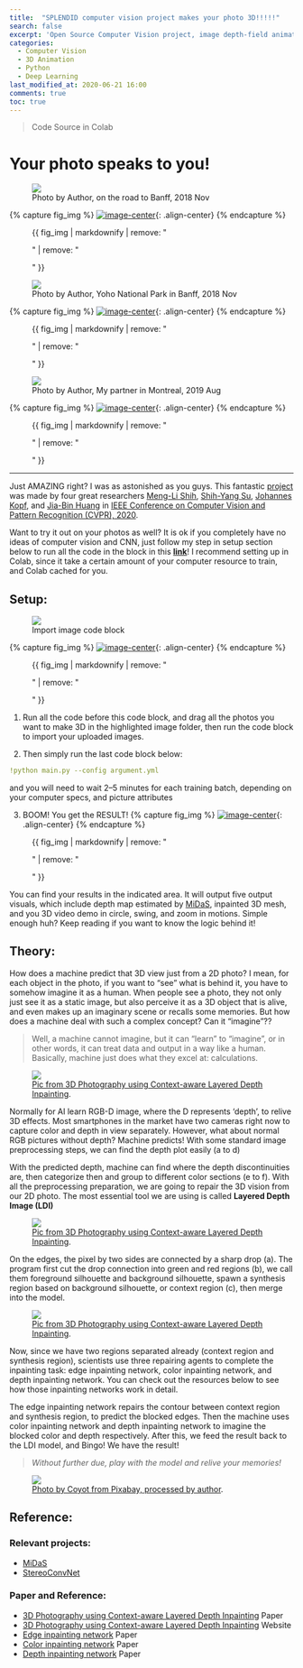 ```yaml
---
title:  "SPLENDID computer vision project makes your photo 3D!!!!!"
search: false
excerpt: 'Open Source Computer Vision project, image depth-field animation'
categories: 
  - Computer Vision
  - 3D Animation
  - Python
  - Deep Learning
last_modified_at: 2020-06-21 16:00
comments: true
toc: true
---
```

> [<i class="fas fa-link"></i>](https://colab.research.google.com/drive/1706ToQrkIZshRSJSHvZ1RuCiM__YX3Bz) Code Source in Colab 

# Your photo speaks to you!
<figure>
	<a href="https://miro.medium.com/max/1400/1*wibtMkDPQLqkCGEQ2ekheQ.jpeg"><img src="https://miro.medium.com/max/1400/1*wibtMkDPQLqkCGEQ2ekheQ.jpeg"></a>
	<figcaption>Photo by Author, on the road to Banff, 2018 Nov</figcaption>
</figure>

{% capture fig_img %}
[![image-center](https://miro.medium.com/max/960/1*Inzb63-wcDzxmqYTgb2vWg.gif)](https://miro.medium.com/max/960/1*Inzb63-wcDzxmqYTgb2vWg.gif){: .align-center}
{% endcapture %}

<figure>
  {{ fig_img | markdownify | remove: "<p>" | remove: "</p>" }}
</figure>


<figure>
	<a href="https://miro.medium.com/max/1400/1*TEugkgXWy4uZpgfzpaIebQ.jpeg"><img src="https://miro.medium.com/max/1400/1*TEugkgXWy4uZpgfzpaIebQ.jpeg"></a>
	<figcaption>Photo by Author, Yoho National Park in Banff, 2018 Nov</figcaption>
</figure>

{% capture fig_img %}
[![image-center](https://miro.medium.com/max/960/1*wKuUmoXjE4cD9znfrSbQuA.gif)](https://miro.medium.com/max/960/1*wKuUmoXjE4cD9znfrSbQuA.gif){: .align-center}
{% endcapture %}

<figure>
  {{ fig_img | markdownify | remove: "<p>" | remove: "</p>" }}
</figure>

<figure>
	<a href="https://miro.medium.com/max/1400/1*eVbdrKzrSpJxxkbwqdhQHA.jpeg"><img src="https://miro.medium.com/max/1400/1*eVbdrKzrSpJxxkbwqdhQHA.jpeg"></a>
	<figcaption>Photo by Author, My partner in Montreal, 2019 Aug</figcaption>
</figure>

{% capture fig_img %}
[![image-center](https://miro.medium.com/max/640/1*M0HrxIT2L1pZcZ6px47rAg.gif)](https://miro.medium.com/max/640/1*M0HrxIT2L1pZcZ6px47rAg.gif){: .align-center}
{% endcapture %}

<figure>
  {{ fig_img | markdownify | remove: "<p>" | remove: "</p>" }}
</figure>

----

Just AMAZING right? I was as astonished as you guys. This fantastic [project](https://shihmengli.github.io/3D-Photo-Inpainting/) was made by four great researchers [Meng-Li Shih](https://shihmengli.github.io/), [Shih-Yang Su](https://lemonatsu.github.io/), [Johannes Kopf](https://johanneskopf.de/), and [Jia-Bin Huang](https://filebox.ece.vt.edu/~jbhuang/) in [IEEE Conference on Computer Vision and Pattern Recognition (CVPR), 2020](https://filebox.ece.vt.edu/~jbhuang/project/3DPhoto/3DPhoto_paper.pdf).

Want to try it out on your photos as well? It is ok if you completely have no ideas of computer vision and CNN, just follow my step in setup section below to run all the code in the block in this [**link**](https://colab.research.google.com/drive/1706ToQrkIZshRSJSHvZ1RuCiM__YX3Bz)! I recommend setting up in Colab, since it take a certain amount of your computer resource to train, and Colab cached for you.


## Setup:
<figure>
	<a href="https://miro.medium.com/max/1400/1*6FqIB-OFSbxN1Gmbk-g3IQ.png"><img src="https://miro.medium.com/max/1400/1*6FqIB-OFSbxN1Gmbk-g3IQ.png"></a>
	<figcaption>Import image code block</figcaption>
</figure>

{% capture fig_img %}
[![image-center](https://miro.medium.com/max/842/1*hpyCVm-BAYLkQxrH_OJ47Q.png)](https://miro.medium.com/max/842/1*hpyCVm-BAYLkQxrH_OJ47Q.png){: .align-center}
{% endcapture %}

<figure>
  {{ fig_img | markdownify | remove: "<p>" | remove: "</p>" }}
</figure>

1. Run all the code before this code block, and drag all the photos you want to make 3D in the highlighted image folder, then run the code block to import your uploaded images.

2. Then simply run the last code block below:
```yml
!python main.py --config argument.yml
```
and you will need to wait 2–5 minutes for each training batch, depending on your computer specs, and picture attributes

3. BOOM! You get the RESULT!
{% capture fig_img %}
[![image-center](https://miro.medium.com/max/626/1*eamT3dhwsrU69I1rSVq2bQ.png)](https://miro.medium.com/max/626/1*eamT3dhwsrU69I1rSVq2bQ.png){: .align-center}
{% endcapture %}

<figure>
  {{ fig_img | markdownify | remove: "<p>" | remove: "</p>" }}
</figure>

You can find your results in the indicated area. It will output five output visuals, which include depth map estimated by [MiDaS](https://github.com/intel-isl/MiDaS), inpainted 3D mesh, and you 3D video demo in circle, swing, and zoom in motions. Simple enough huh? Keep reading if you want to know the logic behind it!


## Theory:

How does a machine predict that 3D view just from a 2D photo? I mean, for each object in the photo, if you want to “see” what is behind it, you have to somehow imagine it as a human. When people see a photo, they not only just see it as a static image, but also perceive it as a 3D object that is alive, and even makes up an imaginary scene or recalls some memories. But how does a machine deal with such a complex concept? Can it “imagine”??

>Well, a machine cannot imagine, but it can “learn” to “imagine”, or in other words, it can treat data and output in a way like a human. Basically, machine just does what they excel at: calculations.

<figure>
	<a href="https://miro.medium.com/max/1400/1*4aONSQV2oQGBJ8PeYPUJww.png"><img src="https://miro.medium.com/max/1400/1*4aONSQV2oQGBJ8PeYPUJww.png"></a>
	<figcaption><a href="https://filebox.ece.vt.edu/~jbhuang/project/3DPhoto/3DPhoto_paper.pdf" title="Pic from 3D Photography using Context-aware Layered Depth Inpainting">Pic from 3D Photography using Context-aware Layered Depth Inpainting</a>.</figcaption>
</figure>

Normally for AI learn RGB-D image, where the D represents ‘depth’, to relive 3D effects. Most smartphones in the market have two cameras right now to capture color and depth in view separately. However, what about normal RGB pictures without depth? Machine predicts! With some standard image preprocessing steps, we can find the depth plot easily (a to d)

With the predicted depth, machine can find where the depth discontinuities are, then categorize then and group to different color sections (e to f).
With all the preprocessing preparation, we are going to repair the 3D vision from our 2D photo. The most essential tool we are using is called **Layered Depth Image (LDI)**

<figure>
	<a href="https://miro.medium.com/max/1400/1*r8zj8T28i84YLyBiSMjthA.png"><img src="https://miro.medium.com/max/1400/1*r8zj8T28i84YLyBiSMjthA.png"></a>
	<figcaption><a href="https://filebox.ece.vt.edu/~jbhuang/project/3DPhoto/3DPhoto_paper.pdf" title="Pic from 3D Photography using Context-aware Layered Depth Inpainting">Pic from 3D Photography using Context-aware Layered Depth Inpainting</a>.</figcaption>
</figure>

On the edges, the pixel by two sides are connected by a sharp drop (a). The program first cut the drop connection into green and red regions (b), we call them foreground silhouette and background silhouette, spawn a synthesis region based on background silhouette, or context region (c), then merge into the model.

<figure>
	<a href="https://miro.medium.com/max/834/1*nIJ-e5XUR_Pi4oIGHQaBYA.png"><img src="https://miro.medium.com/max/834/1*nIJ-e5XUR_Pi4oIGHQaBYA.png"></a>
	<figcaption><a href="https://filebox.ece.vt.edu/~jbhuang/project/3DPhoto/3DPhoto_paper.pdf" title="Pic from 3D Photography using Context-aware Layered Depth Inpainting">Pic from 3D Photography using Context-aware Layered Depth Inpainting</a>.</figcaption>
</figure>

Now, since we have two regions separated already (context region and synthesis region), scientists use three repairing agents to complete the inpainting task: edge inpainting network, color inpainting network, and depth inpainting network. You can check out the resources below to see how those inpainting networks work in detail.

The edge inpainting network repairs the contour between context region and synthesis region, to predict the blocked edges. Then the machine uses color inpainting network and depth inpainting network to imagine the blocked color and depth respectively. After this, we feed the result back to the LDI model, and Bingo! We have the result!

>*Without further due, play with the model and relive your memories!*

<figure>
	<a href="https://miro.medium.com/max/960/1*Os_xXoFH6VyKZcJ9FJjbqQ.gif"><img src="https://miro.medium.com/max/960/1*Os_xXoFH6VyKZcJ9FJjbqQ.gif"></a>
	<figcaption><a href="https://pixabay.com/photos/toy-toy-story-childhood-little-2207781/" title="Photo by Coyot from Pixabay, processed by author">Photo by Coyot from Pixabay, processed by author</a>.</figcaption>
</figure>

## Reference:

### Relevant projects:
* [MiDaS](https://github.com/intel-isl/MiDaS)
* [StereoConvNet](https://github.com/LouisFoucard/StereoConvNet)

### Paper and Reference:

* [3D Photography using Context-aware Layered Depth Inpainting](https://filebox.ece.vt.edu/~jbhuang/project/3DPhoto/3DPhoto_paper.pdf) Paper
* [3D Photography using Context-aware Layered Depth Inpainting](https://shihmengli.github.io/3D-Photo-Inpainting/) Website
* [Edge inpainting network](https://arxiv.org/pdf/1901.00212.pdf) Paper
* [Color inpainting network](https://arxiv.org/abs/1804.07723) Paper
* [Depth inpainting network](https://arxiv.org/abs/1901.05945)  Paper
